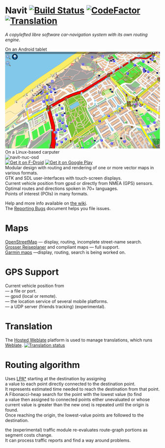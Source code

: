 # Navit [![Build Status](https://img.shields.io/circleci/project/github/navit-gps/navit/trunk.svg)](https://circleci.com/gh/navit-gps/navit) [![CodeFactor](https://www.codefactor.io/repository/github/navit-gps/navit/badge)](https://www.codefactor.io/repository/github/navit-gps/navit) [![Translation](https://hosted.weblate.org/widgets/navit/-/svg-badge.svg)](https://hosted.weblate.org/engage/navit/)

_A copylefted libre software car-navigation system with its own routing engine_.

On an Android tablet \
![navit on android](https://raw.githubusercontent.com/navit-gps/navit/trunk/contrib/images/androidtablet.png) \
On a Linux-based carputer \
![navit-nuc-osd](https://user-images.githubusercontent.com/13802408/198998955-4293553f-0de1-4f72-bfe7-0e72b6207a68.png) \
[<img src="https://fdroid.gitlab.io/artwork/badge/get-it-on.png"
     alt="Get it on F-Droid"
     height="130">](https://f-droid.org/packages/org.navitproject.navit/)
[<img src="https://play.google.com/intl/en_us/badges/images/generic/en-play-badge.png"
     alt="Get it on Google Play"
     height="130">](https://play.google.com/store/apps/details?id=org.navitproject.navit) \
Modular design with routing and rendering of one or more vector maps in various formats. \
GTK and SDL user-interfaces with touch-screen displays. \
Current vehicle position from gpsd or directly from NMEA (GPS) sensors. \
Optimal routes and directions spoken in 70+ languages. \
Points of interest (POIs) in many formats.

Help and more info available on [the wiki](https://navit.readthedocs.io/en/v0.5.6/). \
The [Reporting Bugs](http://wiki.navit-project.org/index.php/Reporting_Bugs) document helps you file issues.

Maps
====

[OpenStreetMap](https://wiki.navit-project.org/index.php/OpenStreetMap) — display, routing, incomplete street-name search. \
[Grosser Reiseplaner](https://wiki.navit-project.org/index.php/Marco_Polo_Grosser_Reiseplaner) and compliant maps — full support. \
[Garmin maps](https://wiki.navit-project.org/index.php/Garmin_maps) —display, routing, search is being worked on.

GPS Support
===========

Current vehicle position from \
— a file or port. \
— gpsd (local or remote). \
— the location service of several mobile platforms. \
— a UDP server (friends tracking) (experimental).

Translation
===========
The [Hosted Weblate](https://hosted.weblate.org/projects/navit/) platform is used to manage translations, which runs [Weblate](https://weblate.org).
<a href="https://hosted.weblate.org/engage/navit/">
<img src="https://hosted.weblate.org/widgets/navit/-/horizontal-auto.svg" alt="Translation status" />
</a>

Routing algorithm
=================

Uses [LPA*](https://wikiless.org/wiki/Lifelong_Planning_A*) starting at the destination by assigning \
a value to each point directly connected to the destination point. \
It represents estimated time needed to reach the destination from that point. \
A Fibonacci-heap search for the point with the lowest value (to find \
a value then assigned to connected points either unevaluated or whose \
current value is greater than the new one) is repeated until the origin is found. \
Once reaching the origin, the lowest-value points are followed to the destination.

the (experimental) traffic module re-evaluates route-graph portions as segment costs change. \
It can process traffic reports and find a way around problems.
